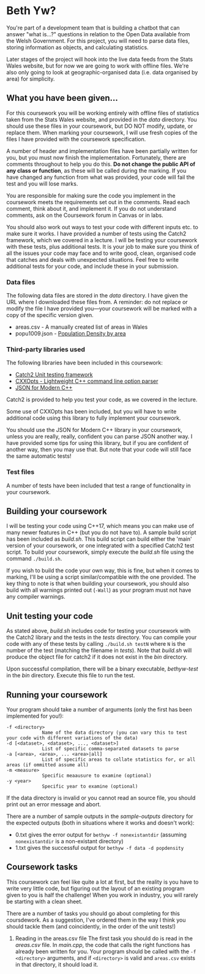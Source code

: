 
# Beth Yw?

You're part of a development team that is building a chatbot that can answer "what is…?" questions in relation to the Open Data available from the Welsh Government. For this project, you will need to parse data files, storing information as objects, and calculating statistics.

Later stages of the project will hook into the live data feeds from the Stats Wales website, but for now we are going to work with offline files. We're also only going to look at geographic-organised data (i.e. data organised by area) for simplicity.


## What you have been given…

For this coursework you will be working entirely with offline files of statistics taken from the Stats Wales website, and provided in the _data_ directory. You should use these files in your coursework, but DO NOT modify, update, or replace them. When marking your coursework, I will use fresh copies of the files I have provided with the coursework specification.

A number of header and implementation files have been partially written for you, but you must now finish the implementation. Fortunately, there are comments throughout to help you do this. **Do not change the public API of any class or function**, as these will be called during the marking. If you have changed any function from what was provided, your code will fail the test and you will lose marks.

You are responsible for making sure the code you implement in the coursework meets the requirements set out in the comments. Read each comment, think about it, and implement it. If you do not understand comments, ask on the Coursework forum in Canvas or in labs.

You should also work out ways to test your code with different inputs etc. to make sure it works. I have provided a number of tests using the Catch2 framework, which we covered in a lecture. I will be testing your coursework with these tests, plus additional tests. It is your job to make sure you think of all the issues your code may face and to write good, clean, organised code that catches and deals with unexpected situations. Feel free to write additional tests for your code, and include these in your submission.


### Data files

The following data files are stored in the _data_ directory. I have given the URL where I downloaded these files from. A reminder: do not replace or modify the file I have provided you—your coursework will be marked with a copy of the specific version given.

* areas.csv - A manually created list of areas in Wales
* popu1009.json - [Population Density by area](http://open.statswales.gov.wales/en-gb/dataset/popu1009)

### Third-party libraries used

The following libraries have been included in this coursework:

* [Catch2 Unit testing framework](https://github.com/catchorg/Catch2)
* [CXXOpts - Lightweight C++ command line option parser](https://github.com/jarro2783/cxxopts)
* [JSON for Modern C++](https://github.com/nlohmann/json)

Catch2 is provided to help you test your code, as we covered in the lecture.

Some use of CXXOpts has been included, but you will have to write additional code using this library to fully implement your coursework.

You should use the JSON for Modern C++ library in your coursework, unless you are really, really, confident you can parse JSON another way. I have provided some tips for using this library, but if you are confident of another way, then you may use that. But note that your code will still face the same automatic tests!

### Test files

A number of tests have been included that test a range of functionality in your coursework.


## Building your coursework

I will be testing your code using C++17, which means you can make use of many newer features in C++ (but you do not have to). A sample build script has been included as _build.sh_. This build script can build either the 'main' version of your coursework, or one integrated with a specified Catch2 test script. To build your coursework, simply execute the _build.sh_ file using the command `./build.sh`.

If you wish to build the code your own way, this is fine, but when it comes to marking, I'll be using a script similar/compatible with the one provided. The key thing to note is that when building your coursework, you should also build with all warnings printed out (`-Wall`) as your program must not have any compiler warnings.


## Unit testing your code

As stated above, _build.sh_ includes code for testing your coursework with the Catch2 library and the tests in the _tests_ directory. You can compile  your code with any of these tests by calling `./build.sh testN` where `N` is the number of the test (matching the filename in _tests_). Note that _build.sh_ will produce the object file for catch2 if it does not exist in the _bin_ directory.

Upon successful compilation, there will be a binary executable, _bethyw-test_ in the _bin_ directory. Execute this file to run the test.


## Running your coursework

Your program should take a number of arguments (only the first has been implemented for you!):

```
-f <directory> 
             Name of the data directory (you can vary this to test your code with different variations of the data)
-d [<dataset>, <dataset>, ..., <dataset>] 
             List of specific comma-separated datasets to parse
-a [<area>, <area>, ... <area>|all]
             List of specific areas to collate statistics for, or all areas (if ommitted assume all)
-m <measure>
             Specific meaausure to examine (optional)
-y <year>
             Specific year to examine (optional)
```

If the data directory is invalid or you cannot read an source file, you should print out an error message and abort.

There are a number of sample outputs in the _sample-outputs_ directory for the expected outputs (both in situations where it works and doesn't work):

* 0.txt gives the error output for `bethyw -f nonexistantdir` (assuming `nonexistantdir` is a non-existant directory)
* 1.txt gives the successful output for `bethyw -f data -d popdensity`


## Coursework tasks

This coursework can feel like quite a lot at first, but the reality is you have to write very little code, but figuring out the layout of an existing program given to you is half the challenge! When you work in industry, you will rarely be starting with a clean sheet. 

There are a number of tasks you should go about completing for this coursdework. As a suggestion, I've ordered them in the way I think you should tackle them (and coincidently, in the order of the unit tests!)

1. Reading in the areas.csv file
   The first task you should do is read in the _areas.csv_ file. In _main.cpp_, the code that calls the right functions has already been written for you. Your program should be called with the `-f <directory>` arguments, and if `<directory>` is valid and `areas.csv` exists in that directory, it should load it.
